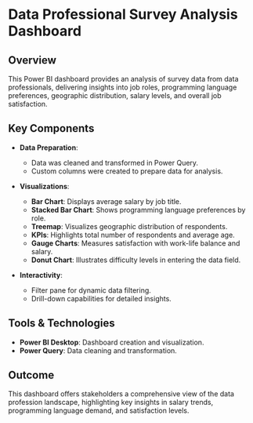 # Data Professional Survey Analysis Dashboard

## Overview
This Power BI dashboard provides an analysis of survey data from data professionals, delivering insights into job roles, programming language preferences, geographic distribution, salary levels, and overall job satisfaction.

## Key Components
- **Data Preparation**: 
  - Data was cleaned and transformed in Power Query.
  - Custom columns were created to prepare data for analysis.

- **Visualizations**: 
  - **Bar Chart**: Displays average salary by job title.
  - **Stacked Bar Chart**: Shows programming language preferences by role.
  - **Treemap**: Visualizes geographic distribution of respondents.
  - **KPIs**: Highlights total number of respondents and average age.
  - **Gauge Charts**: Measures satisfaction with work-life balance and salary.
  - **Donut Chart**: Illustrates difficulty levels in entering the data field.

- **Interactivity**:
  - Filter pane for dynamic data filtering.
  - Drill-down capabilities for detailed insights.

## Tools & Technologies
- **Power BI Desktop**: Dashboard creation and visualization.
- **Power Query**: Data cleaning and transformation.

## Outcome
This dashboard offers stakeholders a comprehensive view of the data profession landscape, highlighting key insights in salary trends, programming language demand, and satisfaction levels.
